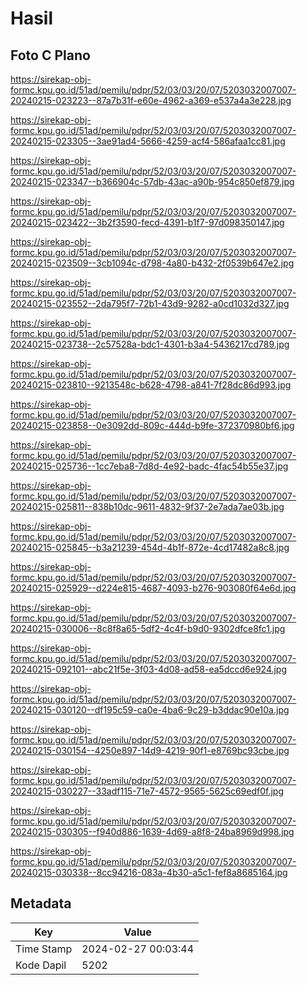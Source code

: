 # Hasil

## Foto C Plano

https://sirekap-obj-formc.kpu.go.id/51ad/pemilu/pdpr/52/03/03/20/07/5203032007007-20240215-023223--87a7b31f-e60e-4962-a369-e537a4a3e228.jpg

https://sirekap-obj-formc.kpu.go.id/51ad/pemilu/pdpr/52/03/03/20/07/5203032007007-20240215-023305--3ae91ad4-5666-4259-acf4-586afaa1cc81.jpg

https://sirekap-obj-formc.kpu.go.id/51ad/pemilu/pdpr/52/03/03/20/07/5203032007007-20240215-023347--b366904c-57db-43ac-a90b-954c850ef879.jpg

https://sirekap-obj-formc.kpu.go.id/51ad/pemilu/pdpr/52/03/03/20/07/5203032007007-20240215-023422--3b2f3590-fecd-4391-b1f7-97d098350147.jpg

https://sirekap-obj-formc.kpu.go.id/51ad/pemilu/pdpr/52/03/03/20/07/5203032007007-20240215-023509--3cb1094c-d798-4a80-b432-2f0539b647e2.jpg

https://sirekap-obj-formc.kpu.go.id/51ad/pemilu/pdpr/52/03/03/20/07/5203032007007-20240215-023552--2da795f7-72b1-43d9-9282-a0cd1032d327.jpg

https://sirekap-obj-formc.kpu.go.id/51ad/pemilu/pdpr/52/03/03/20/07/5203032007007-20240215-023738--2c57528a-bdc1-4301-b3a4-5436217cd789.jpg

https://sirekap-obj-formc.kpu.go.id/51ad/pemilu/pdpr/52/03/03/20/07/5203032007007-20240215-023810--9213548c-b628-4798-a841-7f28dc86d993.jpg

https://sirekap-obj-formc.kpu.go.id/51ad/pemilu/pdpr/52/03/03/20/07/5203032007007-20240215-023858--0e3092dd-809c-444d-b9fe-372370980bf6.jpg

https://sirekap-obj-formc.kpu.go.id/51ad/pemilu/pdpr/52/03/03/20/07/5203032007007-20240215-025736--1cc7eba8-7d8d-4e92-badc-4fac54b55e37.jpg

https://sirekap-obj-formc.kpu.go.id/51ad/pemilu/pdpr/52/03/03/20/07/5203032007007-20240215-025811--838b10dc-9611-4832-9f37-2e7ada7ae03b.jpg

https://sirekap-obj-formc.kpu.go.id/51ad/pemilu/pdpr/52/03/03/20/07/5203032007007-20240215-025845--b3a21239-454d-4b1f-872e-4cd17482a8c8.jpg

https://sirekap-obj-formc.kpu.go.id/51ad/pemilu/pdpr/52/03/03/20/07/5203032007007-20240215-025929--d224e815-4687-4093-b276-903080f64e6d.jpg

https://sirekap-obj-formc.kpu.go.id/51ad/pemilu/pdpr/52/03/03/20/07/5203032007007-20240215-030006--8c8f8a65-5df2-4c4f-b9d0-9302dfce8fc1.jpg

https://sirekap-obj-formc.kpu.go.id/51ad/pemilu/pdpr/52/03/03/20/07/5203032007007-20240215-092101--abc21f5e-3f03-4d08-ad58-ea5dccd6e924.jpg

https://sirekap-obj-formc.kpu.go.id/51ad/pemilu/pdpr/52/03/03/20/07/5203032007007-20240215-030120--df195c59-ca0e-4ba6-9c29-b3ddac90e10a.jpg

https://sirekap-obj-formc.kpu.go.id/51ad/pemilu/pdpr/52/03/03/20/07/5203032007007-20240215-030154--4250e897-14d9-4219-90f1-e8769bc93cbe.jpg

https://sirekap-obj-formc.kpu.go.id/51ad/pemilu/pdpr/52/03/03/20/07/5203032007007-20240215-030227--33adf115-71e7-4572-9565-5625c69edf0f.jpg

https://sirekap-obj-formc.kpu.go.id/51ad/pemilu/pdpr/52/03/03/20/07/5203032007007-20240215-030305--f940d886-1639-4d69-a8f8-24ba8969d998.jpg

https://sirekap-obj-formc.kpu.go.id/51ad/pemilu/pdpr/52/03/03/20/07/5203032007007-20240215-030338--8cc94216-083a-4b30-a5c1-fef8a8685164.jpg


## Metadata

| Key        | Value               |
| ---------- | ------------------- |
| Time Stamp | 2024-02-27 00:03:44 |
| Kode Dapil | 5202                |



